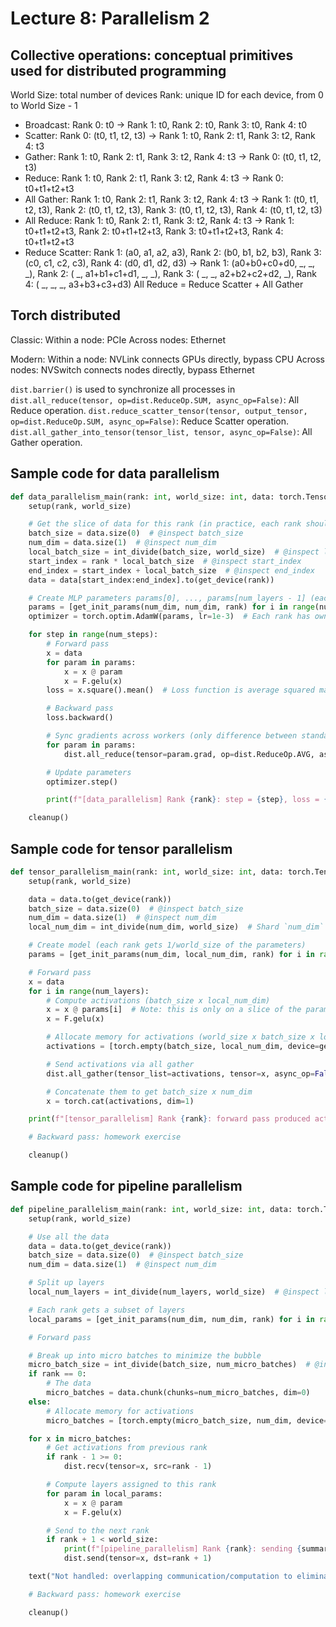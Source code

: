 # Lecture 8: Parallelism 2

## Collective operations: conceptual primitives used for distributed programming
World Size: total number of devices
Rank: unique ID for each device, from 0 to World Size - 1
- Broadcast: Rank 0: t0 -> Rank 1: t0, Rank 2: t0, Rank 3: t0, Rank 4: t0
- Scatter: Rank 0: (t0, t1, t2, t3) -> Rank 1: t0, Rank 2: t1, Rank 3: t2, Rank 4: t3
- Gather: Rank 1: t0, Rank 2: t1, Rank 3: t2, Rank 4: t3 -> Rank 0: (t0, t1, t2, t3)
- Reduce: Rank 1: t0, Rank 2: t1, Rank 3: t2, Rank 4: t3 -> Rank 0: t0+t1+t2+t3
- All Gather: Rank 1: t0, Rank 2: t1, Rank 3: t2, Rank 4: t3 -> Rank 1: (t0, t1, t2, t3), Rank 2: (t0, t1, t2, t3), Rank 3: (t0, t1, t2, t3), Rank 4: (t0, t1, t2, t3)
- All Reduce: Rank 1: t0, Rank 2: t1, Rank 3: t2, Rank 4: t3 -> Rank 1: t0+t1+t2+t3, Rank 2: t0+t1+t2+t3, Rank 3: t0+t1+t2+t3, Rank 4: t0+t1+t2+t3
- Reduce Scatter: Rank 1: (a0, a1, a2, a3), Rank 2: (b0, b1, b2, b3), Rank 3: (c0, c1, c2, c3), Rank 4: (d0, d1, d2, d3) -> Rank 1: (a0+b0+c0+d0, _, _, _), Rank 2: ( _, a1+b1+c1+d1, _, _), Rank 3: ( _, _, a2+b2+c2+d2, _), Rank 4: ( _, _, _, a3+b3+c3+d3)
All Reduce = Reduce Scatter + All Gather

## Torch distributed
Classic:
Within a node: PCIe
Across nodes: Ethernet

Modern:
Within a node: NVLink connects GPUs directly, bypass CPU
Across nodes: NVSwitch connects nodes directly, bypass Ethernet

`dist.barrier()` is used to synchronize all processes in
`dist.all_reduce(tensor, op=dist.ReduceOp.SUM, async_op=False)`: All Reduce operation.
`dist.reduce_scatter_tensor(tensor, output_tensor, op=dist.ReduceOp.SUM, async_op=False)`: Reduce Scatter operation.
`dist.all_gather_into_tensor(tensor_list, tensor, async_op=False)`: All Gather operation.

## Sample code for data parallelism
```python
def data_parallelism_main(rank: int, world_size: int, data: torch.Tensor, num_layers: int, num_steps: int):
    setup(rank, world_size)

    # Get the slice of data for this rank (in practice, each rank should load only its own data)
    batch_size = data.size(0)  # @inspect batch_size
    num_dim = data.size(1)  # @inspect num_dim
    local_batch_size = int_divide(batch_size, world_size)  # @inspect local_batch_size
    start_index = rank * local_batch_size  # @inspect start_index
    end_index = start_index + local_batch_size  # @inspect end_index
    data = data[start_index:end_index].to(get_device(rank))

    # Create MLP parameters params[0], ..., params[num_layers - 1] (each rank has all parameters)
    params = [get_init_params(num_dim, num_dim, rank) for i in range(num_layers)]
    optimizer = torch.optim.AdamW(params, lr=1e-3)  # Each rank has own optimizer state

    for step in range(num_steps):
        # Forward pass
        x = data
        for param in params:
            x = x @ param
            x = F.gelu(x)
        loss = x.square().mean()  # Loss function is average squared magnitude

        # Backward pass
        loss.backward()

        # Sync gradients across workers (only difference between standard training and DDP)
        for param in params:
            dist.all_reduce(tensor=param.grad, op=dist.ReduceOp.AVG, async_op=False)

        # Update parameters
        optimizer.step()

        print(f"[data_parallelism] Rank {rank}: step = {step}, loss = {loss.item()}, params = {[summarize_tensor(params[i]) for i in range(num_layers)]}", flush=True)

    cleanup()
```
## Sample code for tensor parallelism
```python
def tensor_parallelism_main(rank: int, world_size: int, data: torch.Tensor, num_layers: int):
    setup(rank, world_size)

    data = data.to(get_device(rank))
    batch_size = data.size(0)  # @inspect batch_size
    num_dim = data.size(1)  # @inspect num_dim
    local_num_dim = int_divide(num_dim, world_size)  # Shard `num_dim`  @inspect local_num_dim

    # Create model (each rank gets 1/world_size of the parameters)
    params = [get_init_params(num_dim, local_num_dim, rank) for i in range(num_layers)]

    # Forward pass
    x = data
    for i in range(num_layers):
        # Compute activations (batch_size x local_num_dim)
        x = x @ params[i]  # Note: this is only on a slice of the parameters
        x = F.gelu(x)

        # Allocate memory for activations (world_size x batch_size x local_num_dim)
        activations = [torch.empty(batch_size, local_num_dim, device=get_device(rank)) for _ in range(world_size)]

        # Send activations via all gather
        dist.all_gather(tensor_list=activations, tensor=x, async_op=False)

        # Concatenate them to get batch_size x num_dim
        x = torch.cat(activations, dim=1)

    print(f"[tensor_parallelism] Rank {rank}: forward pass produced activations {summarize_tensor(x)}", flush=True)

    # Backward pass: homework exercise

    cleanup()
```
## Sample code for pipeline parallelism
```python
def pipeline_parallelism_main(rank: int, world_size: int, data: torch.Tensor, num_layers: int, num_micro_batches: int):
    setup(rank, world_size)

    # Use all the data
    data = data.to(get_device(rank))
    batch_size = data.size(0)  # @inspect batch_size
    num_dim = data.size(1)  # @inspect num_dim

    # Split up layers
    local_num_layers = int_divide(num_layers, world_size)  # @inspect local_num_layers

    # Each rank gets a subset of layers
    local_params = [get_init_params(num_dim, num_dim, rank) for i in range(local_num_layers)]

    # Forward pass

    # Break up into micro batches to minimize the bubble
    micro_batch_size = int_divide(batch_size, num_micro_batches)  # @inspect micro_batch_size
    if rank == 0:
        # The data
        micro_batches = data.chunk(chunks=num_micro_batches, dim=0)
    else:
        # Allocate memory for activations
        micro_batches = [torch.empty(micro_batch_size, num_dim, device=get_device(rank)) for _ in range(num_micro_batches)]

    for x in micro_batches:
        # Get activations from previous rank
        if rank - 1 >= 0:
            dist.recv(tensor=x, src=rank - 1)

        # Compute layers assigned to this rank
        for param in local_params:
            x = x @ param
            x = F.gelu(x)

        # Send to the next rank
        if rank + 1 < world_size:
            print(f"[pipeline_parallelism] Rank {rank}: sending {summarize_tensor(x)} to rank {rank + 1}", flush=True)
            dist.send(tensor=x, dst=rank + 1)

    text("Not handled: overlapping communication/computation to eliminate pipeline bubbles")

    # Backward pass: homework exercise

    cleanup()
```

